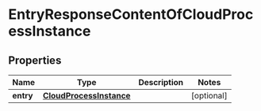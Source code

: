 
# EntryResponseContentOfCloudProcessInstance

## Properties
Name | Type | Description | Notes
------------ | ------------- | ------------- | -------------
**entry** | [**CloudProcessInstance**](CloudProcessInstance.md) |  |  [optional]



